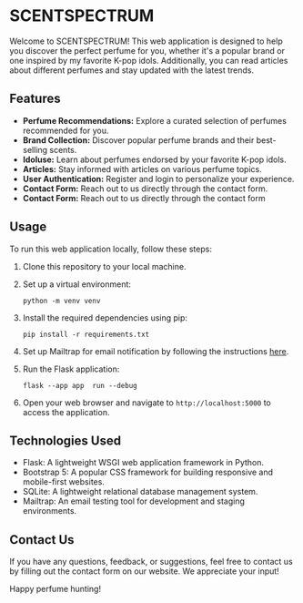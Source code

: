 # SCENTSPECTRUM

Welcome to SCENTSPECTRUM! This web application is designed to help you discover the perfect perfume for you, whether it's a popular brand or one inspired by my favorite K-pop idols. Additionally, you can read articles about different perfumes and stay updated with the latest trends.

## Features

- **Perfume Recommendations:** Explore a curated selection of perfumes recommended for you.
- **Brand Collection:** Discover popular perfume brands and their best-selling scents.
- **Idoluse:** Learn about perfumes endorsed by your favorite K-pop idols.
- **Articles:** Stay informed with articles on various perfume topics.
- **User Authentication:** Register and login to personalize your experience.
- **Contact Form:** Reach out to us directly through the contact form.
- **Contact Form:** Reach out to us directly through the contact form

## Usage

To run this web application locally, follow these steps:

1. Clone this repository to your local machine.
2. Set up a virtual environment:
    ```
    python -m venv venv
    ```
3. Install the required dependencies using pip:

    ```
    pip install -r requirements.txt
    ```
4. Set up Mailtrap for email notification by following the instructions [here](https://mailtrap.io/blog/flask-email-sending/).

5. Run the Flask application:

    ```
    flask --app app  run --debug
    ```

6. Open your web browser and navigate to `http://localhost:5000` to access the application.

## Technologies Used

- Flask: A lightweight WSGI web application framework in Python.
- Bootstrap 5: A popular CSS framework for building responsive and mobile-first websites.
- SQLite: A lightweight relational database management system.
- Mailtrap: An email testing tool for development and staging environments.

## Contact Us

If you have any questions, feedback, or suggestions, feel free to contact us by filling out the contact form on our website. We appreciate your input!

Happy perfume hunting!
